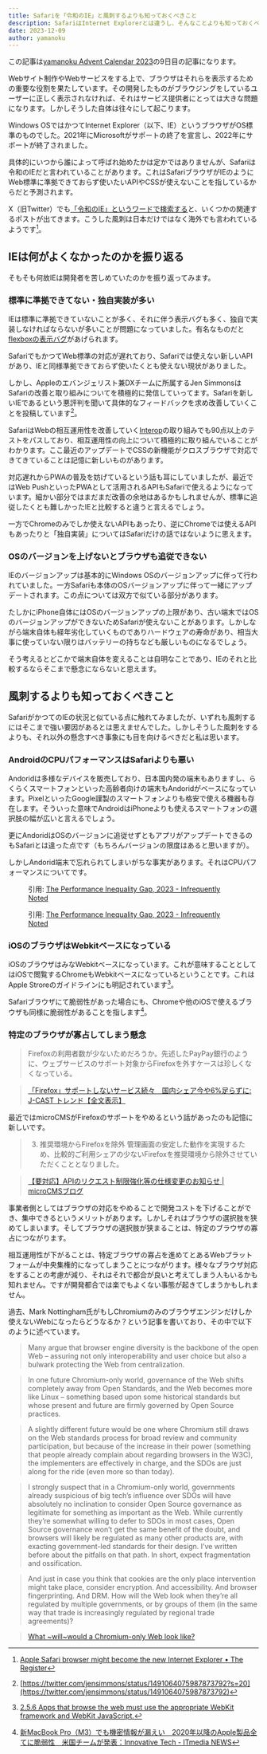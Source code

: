```yaml
---
title: Safariを「令和のIE」と風刺するよりも知っておくべきこと
description: SafariはInternet Explorerとは違うし、そんなことよりも知っておくべきことがある
date: 2023-12-09
author: yamanoku
---
```


この記事は[yamanoku Advent Calendar 2023](https://adventar.org/calendars/8589)の9日目の記事になります。

Webサイト制作やWebサービスをする上で、ブラウザはそれらを表示するための重要な役割を果たしています。その開発したものがブラウジングをしているユーザーに正しく表示されなければ、それはサービス提供者にとっては大きな問題になります。しかしそうした自体は往々にして起こります。

Windows OSではかつてInternet Explorer（以下、IE）というブラウザがOS標準のものでした。2021年にMicrosoftがサポートの終了を宣言し、2022年にサポートが終了されました。

具体的にいつから誰によって呼ばれ始めたかは定かではありませんが、Safariは令和のIEだと言われていることがあります。これはSafariブラウザがIEのようにWeb標準に準拠できておらず使いたいAPIやCSSが使えないことを指しているからだと予測されます。

X（旧Twitter）でも[「令和のIE」というワードで検索する](https://twitter.com/search?q=%E4%BB%A4%E5%92%8C%E3%81%AEIE%20lang%3Aja)と、いくつかの関連するポストが出てきます。こうした風刺は日本だけではなく海外でも言われているようです[^1]。

[^1]: [Apple Safari browser might become the new Internet Explorer • The Register](https://www.theregister.com/2021/10/22/safari_risks_becoming_the_new_ie/)

## IEは何がよくなかったのかを振り返る

そもそも何故IEは開発者を苦しめていたのかを振り返ってみます。

### 標準に準拠できてない・独自実装が多い

IEは標準に準拠できていないことが多く、それに伴う表示バグも多く、独自で実装しなければならないが多いことが問題になっていました。有名なものだと[flexboxの表示バグ](https://qiita.com/hashrock/items/189db03021b0f565ae27)があげられます。

SafariでもかつてWeb標準の対応が遅れており、Safariでは使えない新しいAPIがあり、IEと同様準拠できておらず使いたくとも使えない現状がありました。

しかし、Appleのエバンジェリスト兼DXチームに所属するJen SimmonsはSafariの改善と取り組みについてを積極的に発信していってます。Safariを新しいIEであるという悪評判を聞いて具体的なフィードバックを求め改善していくことを投稿しています[^2]。

[^2]: [https://twitter.com/jensimmons/status/1491064075987873792?s=20](https://twitter.com/jensimmons/status/1491064075987873792)

SafariはWebの相互運用性を改善していく[Interop](https://wpt.fyi/interop-2023?stable)の取り組みでも90点以上のテストをパスしており、相互運用性の向上について積極的に取り組んでいることがわかります。ここ最近のアップデートでCSSの新機能がクロスブラウザで対応できてきていることは記憶に新しいものがあります。

対応遅れからPWAの普及を妨げているという話も耳にしていましたが、最近ではWeb PushといったPWAとして活用されるAPIもSafariで使えるようになっています。細かい部分ではまだまだ改善の余地はあるかもしれませんが、標準に追従したくとも難しかったIEと比較すると違うと言えるでしょう。

一方でChromeのみでしか使えないAPIもあったり、逆にChromeでは使えるAPIもあったりと「独自実装」についてはSafariだけの話ではないように思えます。

### OSのバージョンを上げないとブラウザも追従できない

IEのバージョンアップは基本的にWindows OSのバージョンアップに伴って行われていました。一方Safariも本体のOSバージョンアップに伴って一緒にアップデートされます。この点については双方で似ている部分があります。

たしかにiPhone自体にはOSのバージョンアップの上限があり、古い端末ではOSのバージョンアップができないためSafariが使えないことがあります。しかしながら端末自体も経年劣化していくものでありハードウェアの寿命があり、相当大事に使っていない限りはバッテリーの持ちなども厳しいものになるでしょう。

そう考えるとどこかで端末自体を変えることは自明なことであり、IEのそれと比較するならそこまで懸念にならないと思えます。

## 風刺するよりも知っておくべきこと

SafariがかつてのIEの状況と似ている点に触れてみましたが、いずれも風刺するにはそこまで強い要因があるとは思えませんでした。しかしそうした風刺をするよりも、それ以外の懸念すべき事象にも目を向けるべきだと私は思います。

### AndroidのCPUパフォーマンスはSafariよりも悪い

Andoridは多様なデバイスを販売しており、日本国内発の端末もありますし、らくらくスマートフォンといった高齢者向けの端末もAndoridがベースになっています。PixelといったGoogle謹製のスマートフォンよりも格安で使える機器も存在します。そういった意味でAndroidはiPhoneよりも使えるスマートフォンの選択肢の幅が広いと言えるでしょう。

更にAndoridはOSのバージョンに追従せずともアプリがアップデートできるのもSafariとは違った点です（もちろんバージョンの限度はあると思いますが）。

しかしAndorid端末で忘れられてしまいがちな事実があります。それはCPUパフォーマンスについてです。

<figure>
  <img src="https://infrequently.org/2022/12/performance-baseline-2023/single_core_scores.png" alt="">
  <figcaption>
    引用: <a href="https://infrequently.org/2022/12/performance-baseline-2023/#the-performance-inequality-gap-is-growing">
     The Performance Inequality Gap, 2023 - Infrequently Noted
    </a>
  </figcaption>
</figure>

<figure>
  <img src="https://infrequently.org/2022/12/performance-baseline-2023/multi_core_scores.png" alt="">
  <figcaption>
    引用: <a href="https://infrequently.org/2022/12/performance-baseline-2023/#the-performance-inequality-gap-is-growing">
     The Performance Inequality Gap, 2023 - Infrequently Noted
    </a>
  </figcaption>
</figure>

### iOSのブラウザはWebkitベースになっている

iOSのブラウザはみなWebkitベースになっています。これが意味することとしてはiOSで閲覧するChromeもWebkitベースになっているということです。これはApple Stroreのガイドラインにも明記されています[^3]。

[^3]: [2.5.6 Apps that browse the web must use the appropriate WebKit framework and WebKit JavaScript.](https://developer.apple.com/app-store/review/guidelines/#software-requirements)

Safariブラウザにて脆弱性があった場合にも、Chromeや他のiOSで使えるブラウザも同様に脆弱性があることを指します[^4]。

[^4]: [新MacBook Pro（M3）でも機密情報が漏えい　2020年以降のApple製品全てに脆弱性　米国チームが発表：Innovative Tech - ITmedia NEWS](https://www.itmedia.co.jp/news/articles/2311/30/news070.html)

### 特定のブラウザが寡占してしまう懸念

> Firefoxの利用者数が少ないためだろうか。先述したPayPay銀行のように、ウェブサービスのサポート対象からFirefoxを外すケースは珍しくなくなっている。

> [「Firefox」サポートしないサービス続々　国内シェア今や6%足らずに: J-CAST トレンド【全文表示】](https://www.j-cast.com/trend/2022/03/26433910.html?p=all&utm_source=dlvr.it&utm_medium=twitter)

最近ではmicroCMSがFirefoxのサポートをやめるという話があったのも記憶に新しいです。

> 3. 推奨環境からFirefoxを除外
> 管理画面の安定した動作を実現するため、比較的ご利用シェアの少ないFirefoxを推奨環境から除外させていただくこととなりました。

> [【要対応】APIのリクエスト制限強化等の仕様変更のお知らせ | microCMSブログ](https://blog.microcms.io/api-limit-change/)

事業者側としてはブラウザの対応をやめることで開発コストを下げることができ、集中できるというメリットがあります。しかしそれはブラウザの選択肢を狭めてしまいます。そしてブラウザの選択肢が狭まることは、特定のブラウザの寡占につながります。

相互運用性が下がることは、特定ブラウザの寡占を進めてとあるWebプラットフォームが中央集権的になってしまうことにつながります。様々なブラウザ対応をすることの考慮が減り、それはそれで都合が良いと考えてしまう人もいるかも知れません。ですが開発都合では楽でもよくない事態が起きてしまうかもしれません。

過去、Mark Nottingham氏がもしChromiumのみのブラウザエンジンだけしか使えないWebになったらどうなるか？という記事を書いており、その中で以下のように述べています。

> Many argue that browser engine diversity is the backbone of the open Web – assuring not only interoperability and user choice but also a bulwark protecting the Web from centralization.

> In one future Chromium-only world, governance of the Web shifts completely away from Open Standards, and the Web becomes more like Linux – something based upon some historical standards but whose present and future are firmly governed by Open Source practices.

> A slightly different future would be one where Chromium still draws on the Web standards process for broad review and community participation, but because of the increase in their power (something that people already complain about regarding browsers in the W3C), the implementers are effectively in charge, and the SDOs are just along for the ride (even more so than today).

> I strongly suspect that in a Chromium-only world, governments already suspicious of big tech’s influence over SDOs will have absolutely no inclination to consider Open Source governance as legitimate for something as important as the Web. While currently they’re somewhat willing to defer to SDOs in most cases, Open Source governance won’t get the same benefit of the doubt, and browsers will likely be regulated as many other products are, with exacting government-led standards for their design. I’ve written before about the pitfalls on that path. In short, expect fragmentation and ossification.

> And just in case you think that cookies are the only place intervention might take place, consider encryption. And accessibility. And browser fingerprinting. And DRM. How will the Web look when they’re all regulated by multiple governments, or by groups of them (in the same way that trade is increasingly regulated by regional trade agreements)?

> [What ~will~would a Chromium-only Web look like?](https://www.mnot.net/blog/2022/06/22/chromium-only)

